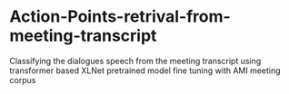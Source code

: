 # Action-Points-retrival-from-meeting-transcript
Classifying the dialogues speech from the meeting transcript using transformer based XLNet pretrained model fine tuning with AMI meeting corpus
